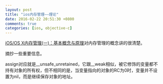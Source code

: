 ```yaml
---
layout: post
title: "ios内存管理——理论"
date: 2016-02-22 20:51:30 +0800
comments: true
categories: [ios, objective-c]
---
```


[iOS/OS X内存管理(一)：基本概念与原理](http://www.cocoachina.com/ios/20160219/15330.html)对内存管理的概念讲的很清楚。

<!-- more -->

摘抄一些重要信息。

assign对应就是\_\_unsafe_unretained，它跟__weak相似，被它修饰的变量都不持有对象的所有权，但不相同的是，当变量指向的对象的RC为0时，变量并不设置为nil，而是继续保存对象的地址。

